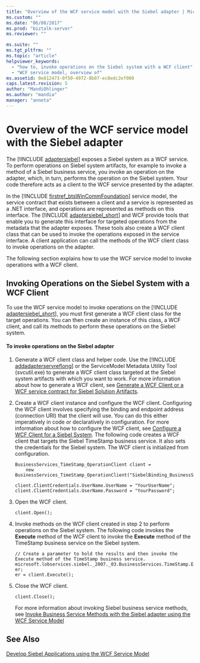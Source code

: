 ```yaml
---
title: "Overview of the WCF service model with the Siebel adapter | Microsoft Docs"
ms.custom: ""
ms.date: "06/08/2017"
ms.prod: "biztalk-server"
ms.reviewer: ""

ms.suite: ""
ms.tgt_pltfrm: ""
ms.topic: "article"
helpviewer_keywords: 
  - "how to, invoke operations on the Siebel system with a WCF client"
  - "WCF service model, overview of"
ms.assetid: 0e812473-0f50-4972-8b07-ec8edc2ef000
caps.latest.revision: 5
author: "MandiOhlinger"
ms.author: "mandia"
manager: "anneta"
---
```

# Overview of the WCF service model with the Siebel adapter
The [!INCLUDE [adaptersiebel](../../includes/adaptersiebel-md.md)] exposes a Siebel system as a WCF service. To perform operations on Siebel system artifacts, for example to invoke a method of a Siebel business service, you invoke an operation on the adapter, which, in turn, performs the operation on the Siebel system. Your code therefore acts as a client to the WCF service presented by the adapter.  
  
 In the [!INCLUDE [firstref_btsWinCommFoundation](../../includes/firstref-btswincommfoundation-md.md)] service model, the service contract that exists between a client and a service is represented as a .NET interface, and operations are represented as methods on this interface. The [!INCLUDE [adaptersiebel_short](../../includes/adaptersiebel-short-md.md)] and WCF provide tools that enable you to generate this interface for targeted operations from the metadata that the adapter exposes. These tools also create a WCF client class that can be used to invoke the operations exposed in the service interface. A client application can call the methods of the WCF client class to invoke operations on the adapter.  
  
 The following section explains how to use the WCF service model to invoke operations with a WCF client.  
  
## Invoking Operations on the Siebel System with a WCF Client  
 To use the WCF service model to invoke operations on the [!INCLUDE [adaptersiebel_short](../../includes/adaptersiebel-short-md.md)], you must first generate a WCF client class for the target operations. You can then create an instance of this class, a WCF client, and call its methods to perform these operations on the Siebel system.  
  
#### To invoke operations on the Siebel adapter  
  
1. Generate a WCF client class and helper code. Use the [!INCLUDE [addadapterservreflong](../../includes/addadapterservreflong-md.md)] or the ServiceModel Metadata Utility Tool (svcutil.exe) to generate a WCF client class targeted at the Siebel system artifacts with which you want to work. For more information about how to generate a WCF client, see [Generate a WCF Client or a WCF service contract for Siebel Solution Artifacts](../../adapters-and-accelerators/adapter-siebel/generate-a-wcf-client-or-a-wcf-service-contract-for-siebel-solution-artifacts.md).  
  
2. Create a WCF client instance and configure the WCF client. Configuring the WCF client involves specifying the binding and endpoint address (connection URI) that the client will use. You can do this either imperatively in code or declaratively in configuration. For more information about how to configure the WCF client, see [Configure a WCF Client for a Siebel System](../../adapters-and-accelerators/adapter-siebel/configure-a-wcf-client-for-a-siebel-system.md). The following code creates a WCF client that targets the Siebel TimeStamp business service. It also sets the credentials for the Siebel system. The WCF client is initialized from configuration.  
  
   ```  
   BusinessServices_TimeStamp_OperationClient client =  
       new BusinessServices_TimeStamp_OperationClient("SiebelBinding_BusinessServices_TimeStamp_Operation");  
  
   client.ClientCredentials.UserName.UserName = "YourUserName";  
   client.ClientCredentials.UserName.Password = "YourPassword";  
   ```  
  
3. Open the WCF client.  
  
   ```  
   client.Open();  
   ```  
  
4. Invoke methods on the WCF client created in step 2 to perform operations on the Siebel system. The following code invokes the **Execute** method of the WCF client to invoke the **Execute** method of the TimeStamp business service on the Siebel system.  
  
   ```  
   // Create a parameter to hold the results and then invoke the Execute method of the TimeStamp business service.  
   microsoft.lobservices.siebel._2007._03.BusinessServices.TimeStamp.ExecuteResponseRecord er;  
   er = client.Execute();  
   ```  
  
5. Close the WCF client.  
  
   ```  
   client.Close();  
   ```  
  
   For more information about invoking Siebel business service methods, see [Invoke Business Service Methods with the Siebel adapter using the WCF Service Model](../../adapters-and-accelerators/adapter-siebel/run-business-service-methods-with-the-siebel-adapter-using-a-wcf-service.md) 
  
## See Also  
 [Develop Siebel Applications using the WCF Service Model](../../adapters-and-accelerators/adapter-siebel/develop-siebel-applications-using-the-wcf-service-model.md)